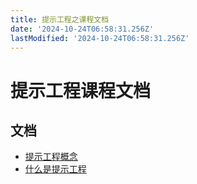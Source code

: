 ```yaml
---
title: 提示工程之课程文档
date: '2024-10-24T06:58:31.256Z'
lastModified: '2024-10-24T06:58:31.256Z'
---
```

# 提示工程课程文档

## 文档

- [提示工程概念](https://docs.aws.amazon.com/zh_cn/bedrock/latest/userguide/prompt-engineering-guidelines.html)
- [什么是提示工程](https://aws.amazon.com/what-is/prompt-engineering/)
